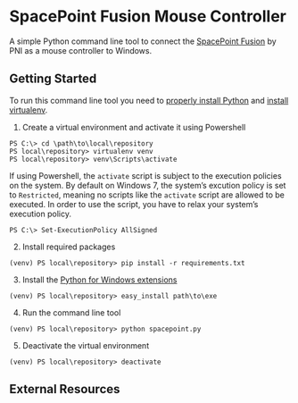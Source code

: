 # SpacePoint Fusion Mouse Controller

A simple Python command line tool to connect the [SpacePoint Fusion](http://www.pnicorp.com/markets/gaming) by PNI as a mouse controller to Windows.

## Getting Started

To run this command line tool you need to [properly install Python](http://docs.python-guide.org/en/latest/starting/install/win/) and [install virtualenv](http://virtualenv.readthedocs.org/en/latest/index.html).


1. Create a virtual environment and activate it using Powershell

 ```
 PS C:\> cd \path\to\local\repository
 PS local\repository> virtualenv venv
 PS local\repository> venv\Scripts\activate
 ```

 If using Powershell, the `activate` script is subject to the execution policies on the system. By default on Windows 7, the system’s excution policy is set to `Restricted`, meaning no scripts like the `activate` script are allowed to be executed. In order to use the script, you have to relax your system’s execution policy.

 ```PS C:\> Set-ExecutionPolicy AllSigned```


2. Install required packages

 ```(venv) PS local\repository> pip install -r requirements.txt```


3. Install the [Python for Windows extensions](http://sourceforge.net/projects/pywin32/files/)

 ```(venv) PS local\repository> easy_install path\to\exe```


4. Run the command line tool

 ```(venv) PS local\repository> python spacepoint.py```


5. Deactivate the virtual environment

 ```(venv) PS local\repository> deactivate```

## External Resources